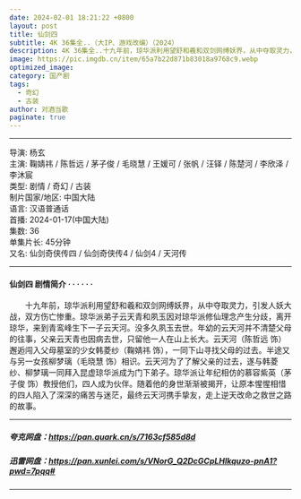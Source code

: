 ```yaml
---
date: 2024-02-01 18:21:22 +0800
layout: post
title: 仙剑四
subtitle: 4K 36集全..（大IP、游戏改编）（2024）
description: 4K 36集全..十九年前，琼华派利用望舒和羲和双剑网缚妖界，从中夺取灵力，引发人妖大战，双方伤亡惨重。琼华派弟子云天青和夙玉因对琼华派修仙理念产生分歧，离开琼华，来到青鸾峰生下一子云天河...
image: https://pic.imgdb.cn/item/65a7b22d871b83018a9768c9.webp
optimized_image: 
category: 国产剧
tags:
  - 奇幻
  - 古装
author: 对酒当歌
paginate: true
---
```


---

导演: 杨玄  
主演: 鞠婧祎 / 陈哲远 / 茅子俊 / 毛晓慧 / 王媛可 / 张帆 / 汪铎 / 陈楚河 / 李欣泽 / 李沐宸  
类型: 剧情 / 奇幻 / 古装  
制片国家/地区: 中国大陆  
语言: 汉语普通话  
首播: 2024-01-17(中国大陆)  
集数: 36  
单集片长: 45分钟  
又名: 仙剑奇侠传四 / 仙剑奇侠传4 / 仙剑4 / 天河传  

---

#### 仙剑四 剧情简介 · · · · · ·

　　十九年前，琼华派利用望舒和羲和双剑网缚妖界，从中夺取灵力，引发人妖大战，双方伤亡惨重。琼华派弟子云天青和夙玉因对琼华派修仙理念产生分歧，离开琼华，来到青鸾峰生下一子云天河。没多久夙玉去世。年幼的云天河并不清楚父母的往事，父亲云天青也因病去世，只留他一人在山上长大。云天河（陈哲远 饰）邂逅闯入父母墓室的少女韩菱纱（鞠婧祎 饰），一同下山寻找父母的过去。半途又与另一女孩柳梦璃（毛晓慧 饰）相识。云天河为了了解父亲的过去，遂与韩菱纱、柳梦璃一同拜入昆虚琼华派成为门下弟子。琼华派让年纪相仿的慕容紫英（茅子俊 饰）教授他们，四人成为伙伴。随着他的身世渐渐被揭开，让原本惺惺相惜的四人陷入了深深的痛苦与迷茫，最终云天河携手挚友，走上逆天改命之救世之路的故事。

---

##### 夸克网盘：<https://pan.quark.cn/s/7163cf585d8d>

##### 迅雷网盘：<https://pan.xunlei.com/s/VNorG_Q2DcGCpLHlkquzo-pnA1?pwd=7pqq#>

---

